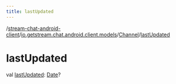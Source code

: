 ```yaml
---
title: lastUpdated
---
```

/[stream-chat-android-client](../../index.md)/[io.getstream.chat.android.client.models](../index.md)/[Channel](index.md)/[lastUpdated](lastUpdated.md)  
  
  
  
# lastUpdated  
val [lastUpdated](lastUpdated.md): [Date](https://developer.android.com/reference/kotlin/java/util/Date.html)?
